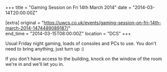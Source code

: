 +++
title = "Gaming Session on Fri 14th March 2014"
date = "2014-03-14T20:00:00Z"

[extra]
original = "https://uwcs.co.uk/events/gaming-session-on-fri-14th-march-2014-1474489089187/"    
end_time = "2014-03-15T08:00:00Z"
location = "DCS"
+++

Usual Friday night gaming, loads of consoles and PCs to use. You don't need to bring anything, just turn up :)

If you don't have access to the building, knock on the window of the room we're in and we'll let you in.

